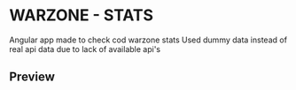 # WARZONE - STATS

Angular app made to check cod warzone stats
Used dummy data instead of real api data due to lack of available api's

## Preview

